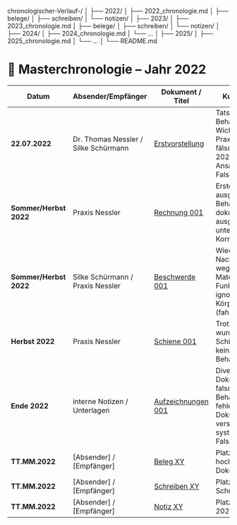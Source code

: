 chronologischer-Verlauf-/
│
├── 2022/
│   ├── 2022_chronologie.md
│   ├── belege/
│   ├── schreiben/
│   └── notizen/
│
├── 2023/
│   ├── 2023_chronologie.md
│   ├── belege/
│   ├── schreiben/
│   └── notizen/
│
├── 2024/
│   ├── 2024_chronologie.md
│   └── ...
│
├── 2025/
│   ├── 2025_chronologie.md
│   └── ...
│
└── README.md

# 📑 Masterchronologie – Jahr 2022

| Datum        | Absender/Empfänger | Dokument / Titel | Kurzinhalt / Relevanz |
|--------------|-------------------|------------------|-----------------------|
| **22.07.2022** | Dr. Thomas Nessler / Silke Schürmann | [Erstvorstellung](belege/erstvorstellung.pdf) | Tatsächlicher Behandlungsbeginn. Wichtig, da Praxisunterlagen fälschlich September 2022 nennen → Ansatzpunkt für Betrug / Falschdokumentation. |
| **Sommer/Herbst 2022** | Praxis Nessler | [Rechnung 001](belege/rechnung_001.pdf) | Erste Rechnungen ausgestellt, Behandlungen nicht dokumentengerecht ausgeführt. Zahlungen unter Druck („sonst keine Korrekturbehandlung“). |
| **Sommer/Herbst 2022** | Silke Schürmann / Praxis Nessler | [Beschwerde 001](schreiben/beschwerde_001.pdf) | Wiederholte Nachbesserungsversuche wegen instabilem Material. Hinweis auf Funktionsanalyse ignoriert. Relevanz: Körperverletzung (fahrlässig/vorsätzlich). |
| **Herbst 2022** | Praxis Nessler | [Schiene 001](belege/schiene_herbst2022.pdf) | Trotz instabiler Situation wurde lediglich eine Schiene ausgehändigt, keine ursächliche Behandlung. |
| **Ende 2022** | interne Notizen / Unterlagen | [Aufzeichnungen 001](notizen/notiz_ende2022.pdf) | Divergierende Dokumentation (z. B. falscher Behandlungsbeginn, fehlende Aufklärung). Dokumentationsmängel verstärken Verdacht systematischer Falschbehandlung. |
| **TT.MM.2022** | [Absender] / [Empfänger] | [Beleg XY](belege/dateiname.pdf) | Platzhalter für weitere hochgeladene Dokumente. |
| **TT.MM.2022** | [Absender] / [Empfänger] | [Schreiben XY](schreiben/dateiname.pdf) | Platzhalter für Schriftverkehr aus 2022. |
| **TT.MM.2022** | [Absender] / [Empfänger] | [Notiz XY](notizen/dateiname.pdf) | Platzhalter für Notizen 2022. |
